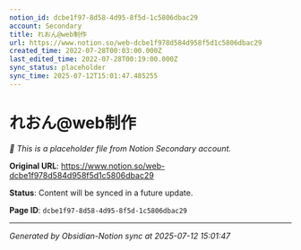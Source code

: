 ```yaml
---
notion_id: dcbe1f97-8d58-4d95-8f5d-1c5806dbac29
account: Secondary
title: れおん@web制作
url: https://www.notion.so/web-dcbe1f978d584d958f5d1c5806dbac29
created_time: 2022-07-28T00:03:00.000Z
last_edited_time: 2022-07-28T00:19:00.000Z
sync_status: placeholder
sync_time: 2025-07-12T15:01:47.485255
---
```


# れおん@web制作

*🔄 This is a placeholder file from Notion Secondary account.*

**Original URL**: https://www.notion.so/web-dcbe1f978d584d958f5d1c5806dbac29

**Status**: Content will be synced in a future update.

**Page ID**: `dcbe1f97-8d58-4d95-8f5d-1c5806dbac29`

---

*Generated by Obsidian-Notion sync at 2025-07-12 15:01:47*
